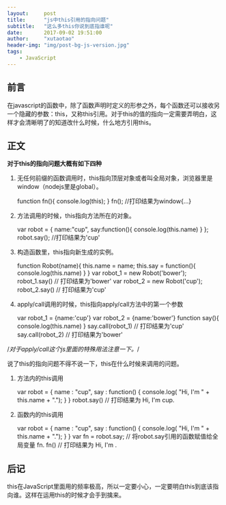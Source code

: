 ```yaml
---
layout:     post
title:      "js中this引用的指向问题"
subtitle:   "这么多this你说到底指谁呢"
date:       2017-09-02 19:51:00
author:     "xutaotao"
header-img: "img/post-bg-js-version.jpg"
tags:
    - JavaScript
---
```


## 前言 ##

在javascript的函数中，除了函数声明时定义的形参之外，每个函数还可以接收另一个隐藏的参数：this，又称this引用。对于this的值的指向一定需要弄明白，这样才会清晰明了的知道改什么时候，什么地方引用this。

## 正文 ##

**对于this的指向问题大概有如下四种**

1. 无任何前缀的函数调用时，this指向顶层对象或者叫全局对象，浏览器里是window（nodejs里是global）。

	function fn(){
	console.log(this);
	}
	fn();                //打印结果为window{...}

2. 方法调用的时候，this指向方法所在的对象。

	var robot = {
		name:"cup",
		say:function(){
		console.log(this.name)
		}
	};
	robot.say();        //打印结果为'cup'

3. 构造函数里，this指向新生成的实例。

	function Robot(name){
		this.name = name;
		this.say = function(){
		console.log(this.name)
		}
	}
	var robot_1 = new Robot('bower');
	robot_1.say()        //  打印结果为'bower'
	var robot_2 = new Robot('cup');
	robot_2.say()        //  打印结果为'cup'

4. apply/call调用的时候，this指向apply/call方法中的第一个参数

	var robot_1 = {name:'cup'}
	var robot_2 = {name:'bower'}
	function say(){
	console.log(this.name)
	}
	say.call(robot_1)     //  打印结果为'cup'
	say.call(robot_2)     //  打印结果为'bower'

/*对于apply/call这个js里面的特殊用法注意一下。*/

说了this的指向问题不得不说一下，this在什么时候来调用的问题。

1. 方法内的this调用

	var robot = {
	name : "cup",
	say : function() { console.log( "Hi, I'm " + this.name + "."); }
	}
	robot.say()            // 打印结果为 Hi, I'm cup.

2. 函数内的this调用

	var robot = {
	name : "cup",
	say : function() { console.log( "Hi, I'm " + this.name + "."); }
	}
	var fn = robot.say;			// 将robot.say引用的函数赋值给全局变量 fn.
	fn()                        // 打印结果为 Hi, I'm .

## 后记 ##

this在JavaScript里面用的频率极高，所以一定要小心，一定要明白this到底该指向谁。这样在运用this的时候才会手到擒来。